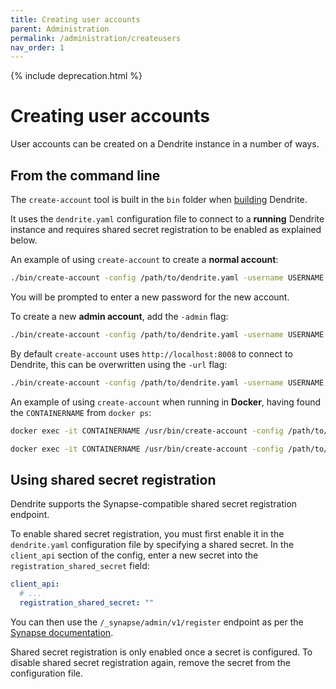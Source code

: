 ```yaml
---
title: Creating user accounts
parent: Administration
permalink: /administration/createusers
nav_order: 1
---
```


{% include deprecation.html %}

# Creating user accounts

User accounts can be created on a Dendrite instance in a number of ways.

## From the command line

The `create-account` tool is built in the `bin` folder when [building](../installation/build) Dendrite.

It uses the `dendrite.yaml` configuration file to connect to a **running** Dendrite instance and requires
shared secret registration to be enabled as explained below.

An example of using `create-account` to create a **normal account**:

```bash
./bin/create-account -config /path/to/dendrite.yaml -username USERNAME
```

You will be prompted to enter a new password for the new account.

To create a new **admin account**, add the `-admin` flag:

```bash
./bin/create-account -config /path/to/dendrite.yaml -username USERNAME -admin
```

By default `create-account` uses `http://localhost:8008` to connect to Dendrite, this can be overwritten using
the `-url` flag:

```bash
./bin/create-account -config /path/to/dendrite.yaml -username USERNAME -url https://localhost:8448
```

An example of using `create-account` when running in **Docker**, having found the `CONTAINERNAME` from `docker ps`:

```bash
docker exec -it CONTAINERNAME /usr/bin/create-account -config /path/to/dendrite.yaml -username USERNAME
```

```bash
docker exec -it CONTAINERNAME /usr/bin/create-account -config /path/to/dendrite.yaml -username USERNAME -admin
```

## Using shared secret registration

Dendrite supports the Synapse-compatible shared secret registration endpoint.

To enable shared secret registration, you must first enable it in the `dendrite.yaml`
configuration file by specifying a shared secret. In the `client_api` section of the config,
enter a new secret into the `registration_shared_secret` field:

```yaml
client_api:
  # ...
  registration_shared_secret: ""
```

You can then use the `/_synapse/admin/v1/register` endpoint as per the
[Synapse documentation](https://matrix-org.github.io/synapse/latest/admin_api/register_api.html).

Shared secret registration is only enabled once a secret is configured. To disable shared
secret registration again, remove the secret from the configuration file.

